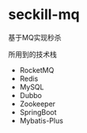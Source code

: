 # seckill-mq
基于MQ实现秒杀

所用到的技术栈
- RocketMQ
- Redis
- MySQL
- Dubbo
- Zookeeper
- SpringBoot
- Mybatis-Plus
